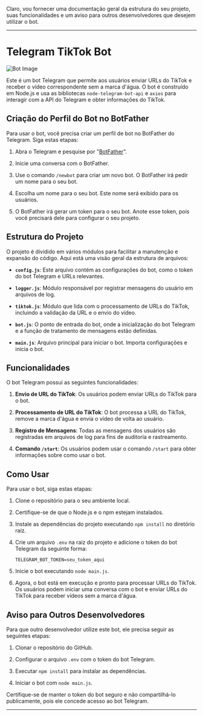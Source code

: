 Claro, vou fornecer uma documentação geral da estrutura do seu projeto, suas funcionalidades e um aviso para outros desenvolvedores que desejem utilizar o bot.

---

# Telegram TikTok Bot

![Bot Image](https://i.ibb.co/h7kfRYY/Telegram-Bots-CLBlog-Title01.png)

Este é um bot Telegram que permite aos usuários enviar URLs do TikTok e receber o vídeo correspondente sem a marca d'água. O bot é construído em Node.js e usa as bibliotecas `node-telegram-bot-api` e `axios` para interagir com a API do Telegram e obter informações do TikTok.

## Criação do Perfil do Bot no BotFather

Para usar o bot, você precisa criar um perfil de bot no BotFather do Telegram. Siga estas etapas:

1.  Abra o Telegram e pesquise por "[BotFather](https://t.me/BotFather)".
    
2.  Inicie uma conversa com o BotFather.
    
3.  Use o comando `/newbot` para criar um novo bot. O BotFather irá pedir um nome para o seu bot.
    
4.  Escolha um nome para o seu bot. Este nome será exibido para os usuários.
    
5.  O BotFather irá gerar um token para o seu bot. Anote esse token, pois você precisará dele para configurar o seu projeto.

## Estrutura do Projeto

O projeto é dividido em vários módulos para facilitar a manutenção e expansão do código. Aqui está uma visão geral da estrutura de arquivos:

- **`config.js`**: Este arquivo contém as configurações do bot, como o token do bot Telegram e URLs relevantes.

- **`logger.js`**: Módulo responsável por registrar mensagens do usuário em arquivos de log.

- **`tiktok.js`**: Módulo que lida com o processamento de URLs do TikTok, incluindo a validação da URL e o envio do vídeo.

- **`bot.js`**: O ponto de entrada do bot, onde a inicialização do bot Telegram e a função de tratamento de mensagens estão definidas.

- **`main.js`**: Arquivo principal para iniciar o bot. Importa configurações e inicia o bot.

## Funcionalidades

O bot Telegram possui as seguintes funcionalidades:

1. **Envio de URL do TikTok**: Os usuários podem enviar URLs do TikTok para o bot.

2. **Processamento de URL do TikTok**: O bot processa a URL do TikTok, remove a marca d'água e envia o vídeo de volta ao usuário.

3. **Registro de Mensagens**: Todas as mensagens dos usuários são registradas em arquivos de log para fins de auditoria e rastreamento.

4. **Comando `/start`**: Os usuários podem usar o comando `/start` para obter informações sobre como usar o bot.

## Como Usar

Para usar o bot, siga estas etapas:

1. Clone o repositório para o seu ambiente local.

2. Certifique-se de que o Node.js e o npm estejam instalados.

3. Instale as dependências do projeto executando `npm install` no diretório raiz.

4. Crie um arquivo `.env` na raiz do projeto e adicione o token do bot Telegram da seguinte forma:
   ```
   TELEGRAM_BOT_TOKEN=seu_token_aqui
   ```

5. Inicie o bot executando `node main.js`.

6. Agora, o bot está em execução e pronto para processar URLs do TikTok. Os usuários podem iniciar uma conversa com o bot e enviar URLs do TikTok para receber vídeos sem a marca d'água.

## Aviso para Outros Desenvolvedores

Para que outro desenvolvedor utilize este bot, ele precisa seguir as seguintes etapas:

1. Clonar o repositório do GitHub.

2. Configurar o arquivo `.env` com o token do bot Telegram.

3. Executar `npm install` para instalar as dependências.

4. Iniciar o bot com `node main.js`.

Certifique-se de manter o token do bot seguro e não compartilhá-lo publicamente, pois ele concede acesso ao bot Telegram.

---
